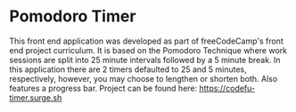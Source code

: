 # Pomodoro Timer

This front end application was developed as part of freeCodeCamp's front end project curriculum. It is based on the Pomodoro Technique where work sessions are split into 25 minute intervals followed by a 5 minute break. 
In this application there are 2 timers defaulted to 25 and 5 minutes, respectively, however, you may choose to lengthen or shorten both. Also features a progress bar.
Project can be found here: https://codefu-timer.surge.sh
